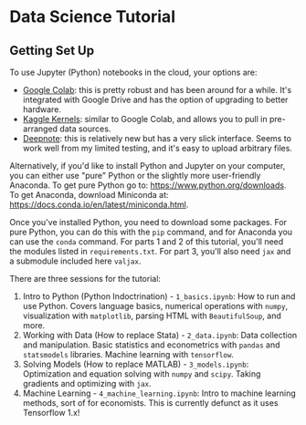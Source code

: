 # Data Science Tutorial

## Getting Set Up

To use Jupyter (Python) notebooks in the cloud, your options are:
- [Google Colab](https://colab.research.google.com/): this is pretty robust and has been around for a while. It's integrated with Google Drive and has the option of upgrading to better hardware.
- [Kaggle Kernels](https://www.kaggle.com/kernels): similar to Google Colab, and allows you to pull in pre-arranged data sources.
- [Deepnote](https://deepnote.com): this is relatively new but has a very slick interface. Seems to work well from my limited testing, and it's easy to upload arbitrary files.

Alternatively, if you'd like to install Python and Jupyter on your computer, you can either use "pure" Python or the slightly more user-friendly Anaconda. To get pure Python go to: https://www.python.org/downloads. To get Anaconda, download Miniconda at: https://docs.conda.io/en/latest/miniconda.html.

Once you've installed Python, you need to download some packages. For pure Python, you can do this with the `pip` command, and for Anaconda you can use the `conda` command. For parts 1 and 2 of this tutorial, you'll need the modules listed in `requirements.txt`. For part 3, you'll also need `jax` and a submodule included here `valjax`.

There are three sessions for the tutorial:

1. Intro to Python (Python Indoctrination) - `1_basics.ipynb`: How to run and use Python. Covers language basics, numerical operations with `numpy`, visualization with `matplotlib`, parsing HTML with `BeautifulSoup`, and more.
2. Working with Data (How to replace Stata) - `2_data.ipynb`: Data collection and manipulation. Basic statistics and econometrics with `pandas` and `statsmodels` libraries. Machine learning with `tensorflow`.
3. Solving Models (How to replace MATLAB) - `3_models.ipynb`: Optimization and equation solving with `numpy` and `scipy`. Taking gradients and optimizing with `jax`.
4. Machine Learning - `4_machine_learning.ipynb`: Intro to machine learning methods, sort of for economists. This is currently defunct as it uses Tensorflow 1.x!
